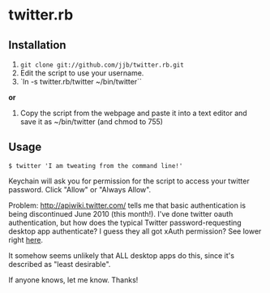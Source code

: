 twitter.rb
==========

Installation
------------
 1. `git clone git://github.com/jjb/twitter.rb.git`
 2. Edit the script to use your username.
 3. `ln -s twitter.rb/twitter ~/bin/twitter``

 **or**

1. Copy the script from the webpage and paste it into a text editor and save it as ~/bin/twitter (and chmod to 755)


Usage
-----
`$ twitter 'I am tweating from the command line!'`

Keychain will ask you for permission for the script to access your twitter password. Click "Allow" or "Always Allow".

Problem: http://apiwiki.twitter.com/ tells me that basic authentication is being discontinued June 2010 (this month!). I've done twitter oauth authentication, but how does the typical Twitter password-requesting desktop app authenticate? I guess they all got xAuth permission? See lower right [here](http://dev.twitter.com/pages/auth_overview).

It somehow seems unlikely that ALL desktop apps do this, since it's described as "least desirable".

If anyone knows, let me know. Thanks!
